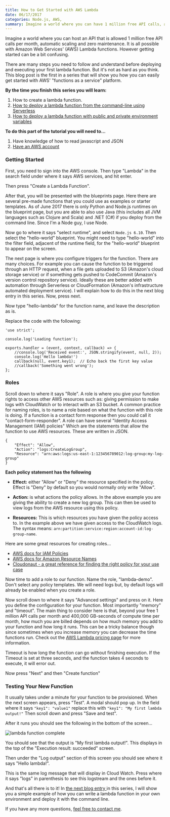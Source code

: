 ```yaml
---
title: How to Get Started with AWS Lambda
date: 06/17/2017
categories: Node.js, AWS,
summary: Imagine a world where you can have 1 million free API calls, automatic scaling and zero maintenance. It is all possible with Amazon Web Services (AWS) Lambda functions. However getting started can be a bit confusing.
---
```


Imagine a world where you can host an API that is allowed 1 million free API calls per month, automatic scaling and zero maintenance. It is all possible with Amazon Web Services' (AWS) Lambda functions. However getting started can be a bit confusing.

There are many steps you need to follow and understand before deploying and executing your first lambda function. But it's not as hard as you think. This blog post is the first in a series that will show you how you can easily get started with AWS' "functions as a service" platform.

**By the time you finish this series you will learn:**
 
1) How to create a lambda function.
2) [How to deploy a lambda function from the command-line using Serverless](/blog/deploy-lamda-function-using-serverless/)
3) [How to deploy a lambda function with public and private environment variables](/blog/deploy-lambda-function-with-public-and-private-enviromental-variables-using-serverless/)

**To do this part of the tutorial you will need to...**
1) Have knowledge of how to read javascript and JSON
2) [Have an AWS account](https://www.amazon.com/ap/signin?openid.assoc_handle=aws&openid.return_to=https%3A%2F%2Fsignin.aws.amazon.com%2Foauth%3Fresponse_type%3Dcode%26client_id%3Darn%253Aaws%253Aiam%253A%253A015428540659%253Auser%252Fhomepage%26redirect_uri%3Dhttps%253A%252F%252Fconsole.aws.amazon.com%252Fconsole%252Fhome%253Fregion%253Dus-east-1%2526state%253DhashArgs%252523%2526isauthcode%253Dtrue%26noAuthCookie%3Dtrue&openid.mode=checkid_setup&openid.ns=http%3A%2F%2Fspecs.openid.net%2Fauth%2F2.0&openid.identity=http%3A%2F%2Fspecs.openid.net%2Fauth%2F2.0%2Fidentifier_select&openid.claimed_id=http%3A%2F%2Fspecs.openid.net%2Fauth%2F2.0%2Fidentifier_select&action=&disableCorpSignUp=&clientContext=&marketPlaceId=&poolName=&authCookies=&pageId=aws.ssop&siteState=registered%2Cen_US&accountStatusPolicy=P1&sso=&openid.pape.preferred_auth_policies=MultifactorPhysical&openid.pape.max_auth_age=120&openid.ns.pape=http%3A%2F%2Fspecs.openid.net%2Fextensions%2Fpape%2F1.0&server=%2Fap%2Fsignin%3Fie%3DUTF8&accountPoolAlias=&forceMobileApp=0&language=en_US&forceMobileLayout=0)

### Getting Started

First, you need to sign into the AWS console. Then type "Lambda" in the search field under where it says AWS services, and hit enter.

Then press "Create a Lambda Function".

After that, you will be presented with the blueprints page. Here there are several pre-made functions that you could use as examples or starter templates. As of June 2017 there is only Python and Node.js runtimes on the blueprint page, but you are able to also use Java (this includes all JVM languages such as Clojure and Scala) and .NET (C#) if you deploy from the command line. Since I'm a Node guy, I use Node.

Now go to where it says "select runtime", and select `Node.js 6.10`. Then select the "hello-world" blueprint. You might need to type "hello-world" into the filter field, adjacent of the runtime field, for the "hello-world" blueprint to appear on the screen.

The next page is where you configure triggers for the function. There are many choices. For example you can cause the function to be triggered through an HTTP request, when a file gets uploaded to S3 (Amazon's cloud storage service) or if something gets pushed to CodeCommit (Amazon's version control repository service). Ideally these are better added with automation through Serverless or CloudFormation (Amazon's infrastructure automated deployment service). I will explain how to do this in the next blog entry in this series. Now, press next.

Now type "hello-lambda" for the function name, and leave the description as is.

Replace the code with the following:

```
'use strict';

console.log('Loading function');

exports.handler = (event, context, callback) => {
    //console.log('Received event:', JSON.stringify(event, null, 2));
    console.log('Hello lambda!')
    callback(null, event.key1);  // Echo back the first key value
    //callback('Something went wrong');
};
```

### Roles

Scroll down to where it says "Role". A role is where you give your function rights to access other AWS resources such as: giving permission to make logs with CloudWatch or to interact with an S3 bucket. A common practice for naming roles, is to name a role based on what the function with this role is doing. If a function is a contact form response then you could call it "contact-form-responder". A role can have several "Identity Access Management (IAM) policies" Which are the statements that allow the function to use AWS resources. These are written in JSON. 

```
{
    "Effect": "Allow",
    "Action": "logs:CreateLogGroup",
    "Resource": "arn:aws:logs:us-east-1:123456789012:log-group:my-log-group"
}
```

**Each policy statement has the following**

- **Effect:** either "Allow" or "Deny" the resource specified in the policy. Effect is "Deny" by default so you would normally only write "Allow". 

- **Action:** is what actions the policy allows. In the above example you are giving the ability to create a new log group. This can then be used to view logs from the AWS resource using this policy.

- **Resources:** This is which resources you have given the policy access to. In the example above we have given access to the CloudWatch logs. The syntax means: `arn:partition:service:region:account-id:log-group-name`. 

Here are some great resources for creating roles...

- [AWS docs for IAM Policies](http://docs.aws.amazon.com/IAM/latest/UserGuide/access_policies.html)
- [AWS docs for Amazon Resource Names](http://docs.aws.amazon.com/general/latest/gr/aws-arns-and-namespaces.html#arn-syntax-cloudwatch-logs)
- [Cloudonaut - a great reference for finding the right policy for your use case](https://iam.cloudonaut.io/reference/index.html#/)

Now time to add a role to our function. Name the role, "lambda-demo". Don't select any policy templates. We will need logs but, by default logs will already be enabled when you create a role.

Now scroll down to where it says "Advanced settings" and press on it. Here you define the configuration for your function. Most importantly "memory" and "timeout". The main thing to consider here is that, beyond your free 1 million API calls per month and 400,000 GB-seconds of compute time per month, how much you are billed depends on how much memory you add to your function and how long it runs. This can be a tricky balance though since sometimes when you increase memory you can decrease the time functions run. Check out the [AWS Lambda pricing page](https://aws.amazon.com/lambda/pricing/) for more information.

Timeout is how long the function can go without finishing execution. If the Timeout is set at three seconds, and the function takes 4 seconds to execute, it will error out.

Now press "Next" and then "Create function" 

### Testing Your New Function

It usually takes under a minute for your function to be provisioned. When the next screen appears, press "Test". A modal should pop up. In the field where it says `"key1": "value1"` replace this with `"key1": "My first lambda output!"` Then scroll down and press "Save and test".

After it runs you should see the following in the bottom of the screen...

![lambda function complete](/blog/getting-started-with-aws-lambda-and-serverless/lambda-function-complete.png)

You should see that the output is "My first lambda output!". This displays in the top of the "Execution result: succeeded" screen.

Then under the "Log output" section of this screen you should see where it says "Hello lambda!". 

This is the same log message that will display in Cloud Watch. Press where it says "logs" in parenthesis to see this logstream and the ones before it.

And that's all there is to it! In [the next blog entry ](/blog/deploy-lamda-function-using-serverless/)in this series, I will show you a simple example of how you can write a lambda function in your own environment and deploy it with the command line.
 
 If you have any more questions, [feel free to contact me](/contact/).